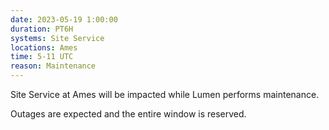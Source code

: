 ```yaml
---
date: 2023-05-19 1:00:00
duration: PT6H
systems: Site Service
locations: Ames
time: 5-11 UTC
reason: Maintenance
---
```

Site Service at Ames will be impacted while Lumen performs maintenance.

Outages are expected and the entire window is reserved.
